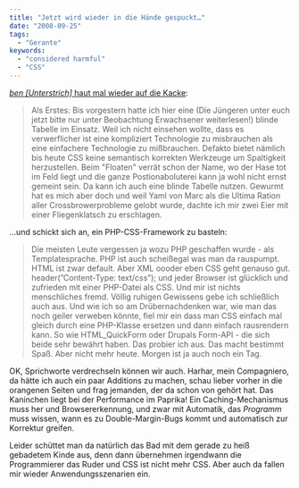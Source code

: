 ```yaml
---
title: "Jetzt wird wieder in die Hände gespuckt…"
date: "2008-09-25"
tags:
  - "Gerante"
keywords:
  - "considered harmful"
  - "CSS"
---
```


[_ben \[Unterstrich\]_ haut mal wieder auf die Kacke](http://anmutunddemut.de/node/6749):

> Als Erstes: Bis vorgestern hatte ich hier eine (Die Jüngeren unter euch jetzt bitte nur unter Beobachtung Erwachsener weiterlesen!) blinde Tabelle im Einsatz. Weil ich nicht einsehen wollte, dass es verwerflicher ist eine kompliziert Technologie zu misbrauchen als eine einfachere Technologie zu mißbrauchen. Defakto bietet nämlich bis heute CSS keine semantisch korrekten Werkzeuge um Spaltigkeit herzustellen. Beim "Floaten" verrät schon der Name, wo der Hase tot im Feld liegt und die ganze Postionaboluterei kann ja wohl nicht ernst gemeint sein. Da kann ich auch eine blinde Tabelle nutzen. Gewurmt hat es mich aber doch und weil Yaml von Marc als die Ultima Ration aller Crossbrowerprobleme gelobt wurde, dachte ich mir zwei Eier mit einer Fliegenklatsch zu erschlagen.

…und schickt sich an, ein PHP-CSS-Framework zu basteln:

> Die meisten Leute vergessen ja wozu PHP geschaffen wurde - als Templatesprache. PHP ist auch scheißegal was man da rauspumpt. HTML ist zwar default. Aber XML oooder eben CSS geht genauso gut. header(”Content-Type: text/css”); und jeder Browser ist glücklich und zufrieden mit einer PHP-Datei als CSS. Und mir ist nichts menschliches fremd. Völlig ruhigen Gewissens gebe ich schließlich auch <?=$allesMögliche?> aus. Und wie ich so am Drübernachdenken war, wie man das noch geiler verweben könnte, fiel mir ein dass man CSS einfach mal gleich durch eine PHP-Klasse ersetzen und dann einfach rausrendern kann. So wie HTML\_QuickForm oder Drupals Form-API - die sich beide sehr bewährt haben. Das probier ich aus. Das macht bestimmt Spaß. Aber nicht mehr heute. Morgen ist ja auch noch ein Tag.

OK, Sprichworte verdrechseln können wir auch. Harhar, mein Compagniero, da hätte ich auch ein paar Additions zu machen, schau lieber vorher in die orangenen Seiten und frag jemanden, der da schon von gehört hat. Das Kaninchen liegt bei der Performance im Paprika! Ein Caching-Mechanismus muss her und Browsererkennung, und zwar mit Automatik, das _Programm_ muss wissen, wann es zu Double-Margin-Bugs kommt und automatisch zur Korrektur greifen.

Leider schüttet man da natürlich das Bad mit dem gerade zu heiß gebadetem Kinde aus, denn dann übernehmen irgendwann die Programmierer das Ruder und CSS ist nicht mehr CSS. Aber auch da fallen mir wieder Anwendungsszenarien ein.
